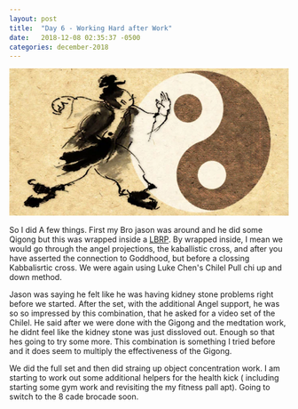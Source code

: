 ```yaml
---
layout: post
title:  "Day 6 - Working Hard after Work"
date:   2018-12-08 02:35:37 -0500
categories: december-2018
---
```


![Qigong](/assets/images/qigongFeature.webp)

So I did A few things.   First my Bro jason was around and he did some Qigong but this was wrapped inside a [LBRP](http://www.sacred-texts.com/bos/bos026.html).   By wrapped inside, I mean we would go through the angel projections, the kaballistic cross, and after you have asserted the connection to Goddhood, but before a clossing Kabbalisrtic cross.  We were again using Luke Chen's Chilel Pull chi up and down method.  

Jason was saying he felt like he was having kidney stone problems right before we started.   After the set, with the additional Angel support, he was so so impressed by this combination, that he asked for a video set of the Chilel.   He said after we were done with the Gigong and the medtation work, he didnt feel like the kidney stone was just dissloved out. Enough so that hes going to try some more.   This combination is something I tried before and it does seem to multiply the effectiveness of the Gigong.  

We did the full set and then did straing up object concentration work.  I 	am starting to work out some additional helpers for the health kick ( including starting some gym work and revisiting the my fitness pall apt).  Going to switch to the 8 cade brocade soon.
